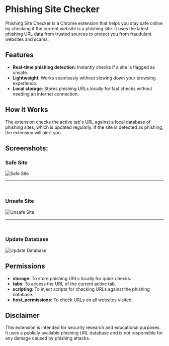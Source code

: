 # Phishing Site Checker
Phishing Site Checker is a Chrome extension that helps you stay safe online by checking if the current website is a phishing site. It uses the latest phishing URL data from trusted sources to protect you from fraudulent websites and scams.

## Features
- **Real-time phishing detection**: Instantly checks if a site is flagged as unsafe.
- **Lightweight**: Works seamlessly without slowing down your browsing experience.
- **Local storage**: Stores phishing URLs locally for fast checks without needing an internet connection.

## How it Works
The extension checks the active tab's URL against a local database of phishing sites, which is updated regularly. If the site is detected as phishing, the extension will alert you.

## Screenshots:

### Safe Site
![Safe Site](https://github.com/vishwas-r/Phishing-Site-Checker/blob/main/screenshots/chrome-extension-safe-site.png?raw=true)

----
<br/>

### Unsafe Site
![Unsafe Site](https://github.com/vishwas-r/Phishing-Site-Checker/blob/main/screenshots/chrome-extension-unsafe-site.png?raw=true)

----
<br/>

### Update Database
![Update Database](https://github.com/vishwas-r/Phishing-Site-Checker/blob/main/screenshots/chrome-extension-update-database.png?raw=true)

## Permissions
- **storage**: To store phishing URLs locally for quick checks.
- **tabs**: To access the URL of the current active tab.
- **scripting**: To inject scripts for checking URLs against the phishing database.
- **host_permissions**: To check URLs on all websites visited.

## Disclaimer
This extension is intended for security research and educational purposes. It uses a publicly available phishing URL database and is not responsible for any damage caused by phishing attacks.
